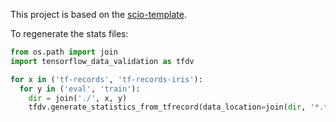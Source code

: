 This project is based on the [scio-template](https://github.com/spotify/scio-template).

To regenerate the stats files:
```py
from os.path import join
import tensorflow_data_validation as tfdv

for x in ('tf-records', 'tf-records-iris'):
  for y in ('eval', 'train'):
    dir = join('./', x, y)
    tfdv.generate_statistics_from_tfrecord(data_location=join(dir, '*.tfrecords'), output_path=join(dir, '_stats.pb'))
```
